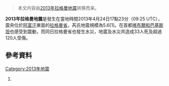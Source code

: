 > 本文内容由[2013年拉格曼地震](https://zh.wikipedia.org/wiki/2013年拉格曼地震)转换而来。


**2013年拉格曼地震**是發生在當地時間2013年4月24日17點23分（09:25 UTC），震央位於[阿富汗](../Page/阿富汗.md "wikilink")東面的[拉格曼省](../Page/拉格曼省.md "wikilink")，芮氏地震規模為5.6\[1\]。在首都[喀布爾和](https://zh.wikipedia.org/wiki/喀布爾 "wikilink")[巴基斯坦](../Page/巴基斯坦.md "wikilink")也感受到震動，而同日拉格曼省也發生水災，地震及水災共造成33人死及超過120人受傷。

## 參考資料

[Category:2013年地震](https://zh.wikipedia.org/wiki/Category:2013年地震 "wikilink")

1.